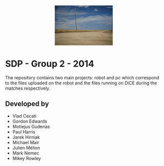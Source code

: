 <p align="center">
  <img src="./team_logo.gif" alt="Team Logo" />
</p>

SDP - Group 2 - 2014
===

The repository contains two main projects: robot and pc which correspond to the files uploaded on the robot and the files running on DiCE during the matches respectively.

## Developed by
 - Vlad Cecati
 - Gordon Edwards
 - Motiejus Gudenas
 - Paul Harris
 - Jarek Hirniak
 - Michael Mair
 - Julien Mélion
 - Mark Nemec
 - Mikey Rowley
